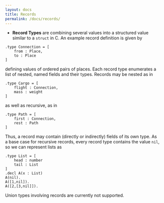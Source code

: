 ```yaml
---
layout: docs
title: Records
permalink: /docs/records/
---
```


* **Record Types** are combining several values into a structured value similar to a `struct` in C. An example record definition is given by
```
.type Connection = [
    from : Place,
    to : Place
]
```
defining values of ordered pairs of places. Each record type enumerates a list of nested, named fields and their types. Records may be nested as in
```
.type Cargo = [
    flight : Connection,
    mass : weight
]
```
as well as recursive, as in
```
.type Path = [
    first : Connection,
    rest : Path
]
```
Thus, a record may contain (directly or indirectly) fields of its own type. As a base case for recursive records, every record type contains the value `nil`, so we can represent lists as
```
.type List = [
    head : number
    tail : List
]
.decl A(x : List)
A(nil).
A([1,nil]).
A([2,[3,nil]]).
```

Union types involving records are currently not supported.
